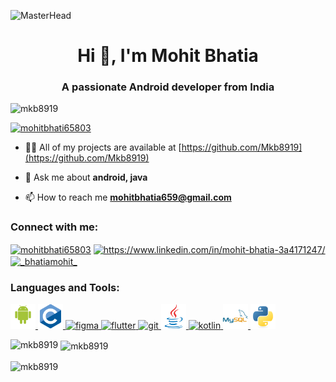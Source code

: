 ![MasterHead](https://external-content.duckduckgo.com/iu/?u=https%3A%2F%2F4.bp.blogspot.com%2F-6vGvy4vCcvE%2FXdcwnaf7XzI%2FAAAAAAAANZM%2FIo2mm8SXjmUVCo60byOn-XpLUpn54nizACLcBGAsYHQ%2Fs1600%2Fimage1.gif&f=1&nofb=1&ipt=c003006ff12e91502ff4aea3d2b104264de74a1a2b90a503d02e882d2883d07b&ipo=images)

<h1 align="center">Hi 👋, I'm Mohit Bhatia</h1>
<h3 align="center">A passionate Android developer from India</h3>

<p align="left"> <img src="https://komarev.com/ghpvc/?username=mkb8919&label=Profile%20views&color=0e75b6&style=flat" alt="mkb8919" /> </p>

<p align="left"> <a href="https://twitter.com/mohitbhati65803" target="blank"><img src="https://img.shields.io/twitter/follow/mohitbhati65803?logo=twitter&style=for-the-badge" alt="mohitbhati65803" /></a> </p>

- 👨‍💻 All of my projects are available at [https://github.com/Mkb8919](https://github.com/Mkb8919)

- 💬 Ask me about **android, java**

- 📫 How to reach me **mohitbhatia659@gmail.com**

<h3 align="left">Connect with me:</h3>
<p align="left">
<a href="https://twitter.com/mohitbhati65803" target="blank"><img align="center" src="https://raw.githubusercontent.com/rahuldkjain/github-profile-readme-generator/master/src/images/icons/Social/twitter.svg" alt="mohitbhati65803" height="30" width="40" /></a>
<a href="https://linkedin.com/in/https://www.linkedin.com/in/mohit-bhatia-3a4171247/" target="blank"><img align="center" src="https://raw.githubusercontent.com/rahuldkjain/github-profile-readme-generator/master/src/images/icons/Social/linked-in-alt.svg" alt="https://www.linkedin.com/in/mohit-bhatia-3a4171247/" height="30" width="40" /></a>
<a href="https://instagram.com/_bhatiamohit_" target="blank"><img align="center" src="https://raw.githubusercontent.com/rahuldkjain/github-profile-readme-generator/master/src/images/icons/Social/instagram.svg" alt="_bhatiamohit_" height="30" width="40" /></a>
</p>

<h3 align="left">Languages and Tools:</h3>
<p align="left"> <a href="https://developer.android.com" target="_blank" rel="noreferrer"> <img src="https://raw.githubusercontent.com/devicons/devicon/master/icons/android/android-original-wordmark.svg" alt="android" width="40" height="40"/> </a> <a href="https://www.cprogramming.com/" target="_blank" rel="noreferrer"> <img src="https://raw.githubusercontent.com/devicons/devicon/master/icons/c/c-original.svg" alt="c" width="40" height="40"/> </a> <a href="https://www.figma.com/" target="_blank" rel="noreferrer"> <img src="https://www.vectorlogo.zone/logos/figma/figma-icon.svg" alt="figma" width="40" height="40"/> </a> <a href="https://flutter.dev" target="_blank" rel="noreferrer"> <img src="https://www.vectorlogo.zone/logos/flutterio/flutterio-icon.svg" alt="flutter" width="40" height="40"/> </a> <a href="https://git-scm.com/" target="_blank" rel="noreferrer"> <img src="https://www.vectorlogo.zone/logos/git-scm/git-scm-icon.svg" alt="git" width="40" height="40"/> </a> <a href="https://www.java.com" target="_blank" rel="noreferrer"> <img src="https://raw.githubusercontent.com/devicons/devicon/master/icons/java/java-original.svg" alt="java" width="40" height="40"/> </a> <a href="https://kotlinlang.org" target="_blank" rel="noreferrer"> <img src="https://www.vectorlogo.zone/logos/kotlinlang/kotlinlang-icon.svg" alt="kotlin" width="40" height="40"/> </a> <a href="https://www.mysql.com/" target="_blank" rel="noreferrer"> <img src="https://raw.githubusercontent.com/devicons/devicon/master/icons/mysql/mysql-original-wordmark.svg" alt="mysql" width="40" height="40"/> </a> <a href="https://www.python.org" target="_blank" rel="noreferrer"> <img src="https://raw.githubusercontent.com/devicons/devicon/master/icons/python/python-original.svg" alt="python" width="40" height="40"/> </a> </p>

<p><img align="left" src="https://github-readme-stats.vercel.app/api/top-langs?username=mkb8919&show_icons=true&locale=en&layout=compact" alt="mkb8919" /></p>

<p>&nbsp;<img align="center" src="https://github-readme-stats.vercel.app/api?username=mkb8919&show_icons=true&locale=en" alt="mkb8919" /></p>

<p><img align="center" src="https://github-readme-streak-stats.herokuapp.com/?user=mkb8919&" alt="mkb8919" /></p>
